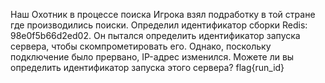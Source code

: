 Наш Охотник в процессе поиска Игрока взял подработку в той стране где производились поиски. 
Определил идентификатор сборки Redis:  98e0f5b66d2ed02. 
Он пытался определить идентификатор запуска сервера, чтобы скомпрометировать его. 
Однако, поскольку подключение было прервано, IP-адрес изменился. Можете ли вы определить идентификатор запуска этого сервера?
flag{run_id}

